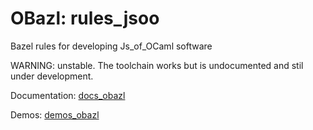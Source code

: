 # OBazl: rules_jsoo
Bazel rules for developing Js_of_OCaml software

WARNING: unstable. The toolchain works but is undocumented and stil under development.

Documentation: [docs_obazl](https://obazl.github.io/docs_obazl/)

Demos:  [demos_obazl](https://github.com/obazl/demos_obazl)

